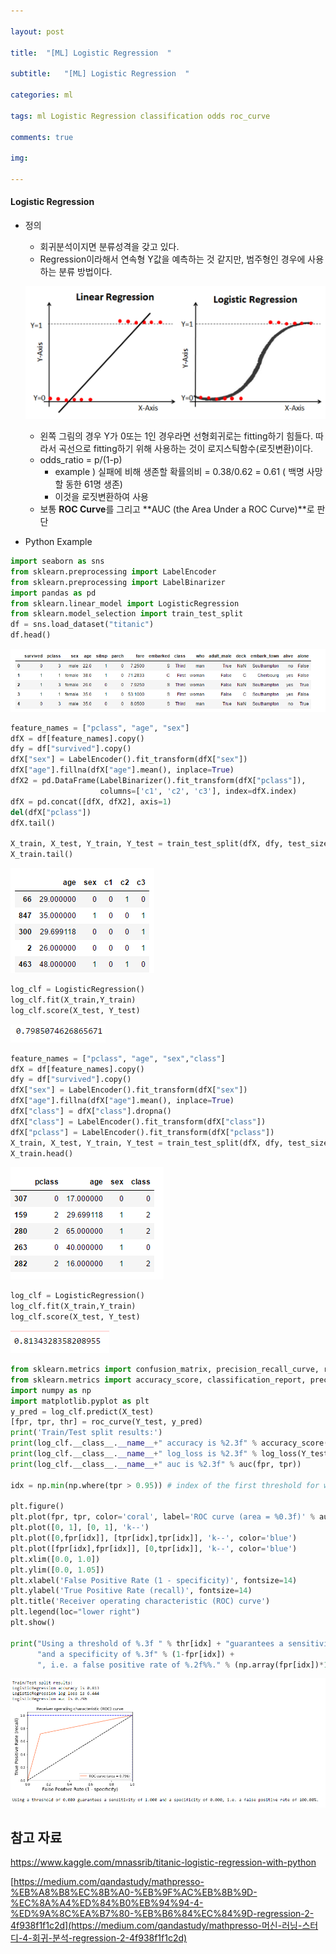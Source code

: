 ```yaml
---

layout: post

title:  "[ML] Logistic Regression  "

subtitle:   "[ML] Logistic Regression  "

categories: ml

tags: ml Logistic Regression classification odds roc_curve

comments: true

img: 

---
```




#### Logistic Regression 



* 정의

  * 회귀분석이지면 분류성격을 갖고 있다. 
  * Regression이라해서 연속형 Y값을 예측하는 것 같지만, 범주형인 경우에 사용하는 분류 방법이다.

  ![logistic_regression_image_1](/assets/img/machine_learning/logistic_regression_image_1.PNG)

  * 왼쪽 그림의 경우 Y가 0또는 1인 경우라면 선형회귀로는 fitting하기 힘들다. 따라서 곡선으로 fitting하기 위해 사용하는 것이 로지스틱함수(로짓변환)이다.
  * odds_ratio = p/(1-p)
    * example ) 실패에 비해 생존할 확률의비 = 0.38/0.62 = 0.61  ( 백명 사망할 동한 61명 생존)
    * 이것을 로짓변환하여 사용 
  * 보통 **ROC Curve**를 그리고 **AUC (the Area Under a ROC Curve)**로 판단



* Python Example

```python
import seaborn as sns
from sklearn.preprocessing import LabelEncoder
from sklearn.preprocessing import LabelBinarizer
import pandas as pd
from sklearn.linear_model import LogisticRegression 
from sklearn.model_selection import train_test_split 
df = sns.load_dataset("titanic")
df.head()
```

![logistic_regression_image_2](/assets/img/machine_learning/logistic_regression_image_2.PNG)

```python
feature_names = ["pclass", "age", "sex"]
dfX = df[feature_names].copy()
dfy = df["survived"].copy()
dfX["sex"] = LabelEncoder().fit_transform(dfX["sex"])
dfX["age"].fillna(dfX["age"].mean(), inplace=True)
dfX2 = pd.DataFrame(LabelBinarizer().fit_transform(dfX["pclass"]),
                    columns=['c1', 'c2', 'c3'], index=dfX.index)
dfX = pd.concat([dfX, dfX2], axis=1)
del(dfX["pclass"])
dfX.tail()

X_train, X_test, Y_train, Y_test = train_test_split(dfX, dfy, test_size=0.3,)
X_train.tail()
```

![logistic_regression_image_3](/assets/img/machine_learning/logistic_regression_image_3.PNG)

```python
log_clf = LogisticRegression()
log_clf.fit(X_train,Y_train)
log_clf.score(X_test, Y_test)


```

![logistic_regression_image_4](/assets/img/machine_learning/logistic_regression_image_4.PNG)

```python
feature_names = ["pclass", "age", "sex","class"]
dfX = df[feature_names].copy()
dfy = df["survived"].copy()
dfX["sex"] = LabelEncoder().fit_transform(dfX["sex"])
dfX["age"].fillna(dfX["age"].mean(), inplace=True)
dfX["class"] = dfX["class"].dropna()
dfX["class"] = LabelEncoder().fit_transform(dfX["class"])
dfX["pclass"] = LabelEncoder().fit_transform(dfX["pclass"])
X_train, X_test, Y_train, Y_test = train_test_split(dfX, dfy, test_size=0.3)
X_train.head()
```

![logistic_regression_image_5](/assets/img/machine_learning/logistic_regression_image_5.PNG)

```python
log_clf = LogisticRegression()
log_clf.fit(X_train,Y_train)
log_clf.score(X_test, Y_test)

```

![logistic_regression_image_6](/assets/img/machine_learning/logistic_regression_image_6.PNG)

```python
from sklearn.metrics import confusion_matrix, precision_recall_curve, roc_curve,log_loss,auc
from sklearn.metrics import accuracy_score, classification_report, precision_score, recall_score 
import numpy as np
import matplotlib.pyplot as plt
y_pred = log_clf.predict(X_test)
[fpr, tpr, thr] = roc_curve(Y_test, y_pred)
print('Train/Test split results:')
print(log_clf.__class__.__name__+" accuracy is %2.3f" % accuracy_score(Y_test, y_pred))
print(log_clf.__class__.__name__+" log_loss is %2.3f" % log_loss(Y_test, y_pred))
print(log_clf.__class__.__name__+" auc is %2.3f" % auc(fpr, tpr))

idx = np.min(np.where(tpr > 0.95)) # index of the first threshold for which the sensibility > 0.95

plt.figure()
plt.plot(fpr, tpr, color='coral', label='ROC curve (area = %0.3f)' % auc(fpr, tpr))
plt.plot([0, 1], [0, 1], 'k--')
plt.plot([0,fpr[idx]], [tpr[idx],tpr[idx]], 'k--', color='blue')
plt.plot([fpr[idx],fpr[idx]], [0,tpr[idx]], 'k--', color='blue')
plt.xlim([0.0, 1.0])
plt.ylim([0.0, 1.05])
plt.xlabel('False Positive Rate (1 - specificity)', fontsize=14)
plt.ylabel('True Positive Rate (recall)', fontsize=14)
plt.title('Receiver operating characteristic (ROC) curve')
plt.legend(loc="lower right")
plt.show()

print("Using a threshold of %.3f " % thr[idx] + "guarantees a sensitivity of %.3f " % tpr[idx] +  
      "and a specificity of %.3f" % (1-fpr[idx]) + 
      ", i.e. a false positive rate of %.2f%%." % (np.array(fpr[idx])*100))
```

![logistic_regression_image_7](/assets/img/machine_learning/logistic_regression_image_7.PNG)





## 참고 자료

https://www.kaggle.com/mnassrib/titanic-logistic-regression-with-python

[https://medium.com/qandastudy/mathpresso-%EB%A8%B8%EC%8B%A0-%EB%9F%AC%EB%8B%9D-%EC%8A%A4%ED%84%B0%EB%94%94-4-%ED%9A%8C%EA%B7%80-%EB%B6%84%EC%84%9D-regression-2-4f938f1f1c2d](https://medium.com/qandastudy/mathpresso-머신-러닝-스터디-4-회귀-분석-regression-2-4f938f1f1c2d)
